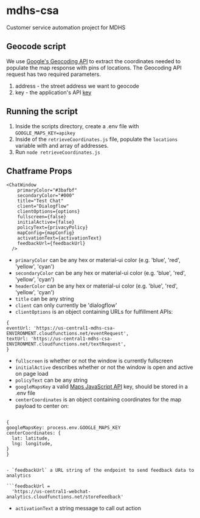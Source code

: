 # mdhs-csa

Customer service automation project for MDHS

## Geocode script

We use [Google's Geocoding API](https://developers.google.com/maps/documentation/geocoding/intro) to extract the coordinates needed to populate the map response
with pins of locations. The Geocoding API request has two required parameters.

1. address - the street address we want to geocode
2. key - the application's API [key](https://developers.google.com/maps/documentation/geocoding/get-api-key)

## Running the script

1. Inside the scripts directory, create a .env file with
   `GOOGLE_MAPS_KEY=apikey`
2. Inside of the `retrieveCoordinates.js` file, populate the `locations` variable with
   and array of addresses.
3. Run `node retrieveCoordinates.js`

## Chatframe Props

```
<ChatWindow
    primaryColor="#3bafbf"
    secondaryColor="#000"
    title="Test Chat"
    client="Dialogflow"
    clientOptions={options}
    fullscreen={false}
    initialActive={false}
    policyText={privacyPolicy}
    mapConfig={mapConfig}
    activationText={activationText}
    feedbackUrl={feedbackUrl}
  />
```

- `primaryColor` can be any hex or material-ui color (e.g. 'blue', 'red', 'yellow', 'cyan')
- `secondaryColor` can be any hex or material-ui color (e.g. 'blue', 'red', 'yellow', 'cyan')
- `headerColor` can be any hex or material-ui color (e.g. 'blue', 'red', 'yellow', 'cyan')
- `title` can be any string
- `client` can only currently be 'dialogflow'
- `clientOptions` is an object containing URLs for fulfillment APIs:

```
{
eventUrl: 'https://us-central1-mdhs-csa-ENVIRONMENT.cloudfunctions.net/eventRequest',
textUrl: 'https://us-central1-mdhs-csa-ENVIRONMENT.cloudfunctions.net/textRequest',
}
```

- `fullscreen` is whether or not the window is currently fullscreen
- `initialActive` describes whether or not the window is open and active on page load
- `policyText` can be any string
- `googleMapsKey` a valid [Maps JavaScript API](https://developers.google.com/maps/documentation/javascript/tutorial) key, should be stored in a .env file
- `centerCoordinates` is an object containing coordinates for the map payload to center on:
```

{
googleMapsKey: process.env.GOOGLE_MAPS_KEY
centerCoordinates: {
  lat: latitude,
  lng: longitude,
}
}
```
```

- `feedbackUrl` a URL string of the endpoint to send feedback data to analytics

```feedbackUrl =
  'https://us-central1-webchat-analytics.cloudfunctions.net/storeFeedback'
```

- `activationText` a string message to call out action

```activationText = 'Talk to Gen'

```
